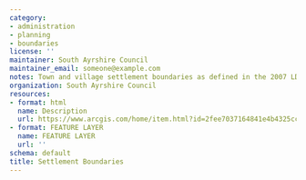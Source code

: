 ```yaml
---
category:
- administration
- planning
- boundaries
license: ''
maintainer: South Ayrshire Council
maintainer_email: someone@example.com
notes: Town and village settlement boundaries as defined in the 2007 LDP
organization: South Ayrshire Council
resources:
- format: html
  name: Description
  url: https://www.arcgis.com/home/item.html?id=2fee7037164841e4b4325cccaef39f45
- format: FEATURE LAYER
  name: FEATURE LAYER
  url: ''
schema: default
title: Settlement Boundaries
---
```

